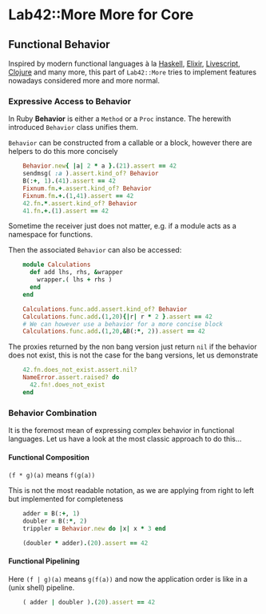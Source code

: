 # Lab42::More More for Core

## Functional Behavior

Inspired by modern functional languages à la [Haskell](http://www.haskell.org/haskellwiki/Haskell), [Elixir](http://elixir-lang.org/), [Livescript](http://livescript.net/), [Clojure](http://clojure.org/) and many more, this part of `Lab42::More` tries to implement features nowadays considered more and more normal.


### Expressive Access to Behavior

In Ruby **Behavior** is either a `Method` or a `Proc` instance. The herewith introduced `Behavior` class unifies them.

`Behavior` can be constructed from a callable or a block, however there are helpers to do this more concisely


```ruby
    Behavior.new{ |a| 2 * a }.(21).assert == 42
    sendmsg( :a ).assert.kind_of? Behavior
    B(:+, 1).(41).assert == 42
    Fixnum.fm.+.assert.kind_of? Behavior
    Fixnum.fm.+.(1,41).assert == 42
    42.fn.*.assert.kind_of? Behavior
    41.fn.+.(1).assert == 42
```

Sometime the receiver just does not matter, e.g. if a module acts as a namespace for
functions.

Then the associated `Behavior` can also be accessed:

```ruby
    module Calculations
      def add lhs, rhs, &wrapper
        wrapper.( lhs + rhs )
      end
    end

    Calculations.func.add.assert.kind_of? Behavior
    Calculations.func.add.(1,20){|r| r * 2 }.assert == 42
    # We can however use a behavior for a more concise block
    Calculations.func.add.(1,20,&B(:*, 2)).assert == 42
```

The proxies returned by the non bang version just return `nil` if the behavior does not exist, this is not the case
for the bang versions, let us demonstrate

```ruby
    42.fn.does_not_exist.assert.nil?
    NameError.assert.raised? do
      42.fn!.does_not_exist
    end
```


### Behavior Combination

It is the foremost mean of expressing complex behavior in functional languages. Let us have a look at the most classic approach to do this...

#### Functional Composition

`(f * g)(a)` means `f(g(a))`

This is not the most readable notation, as we are applying from right to left but implemented for completeness

```ruby
    adder = B(:+, 1)
    doubler = B(:*, 2)
    trippler = Behavior.new do |x| x * 3 end

    (doubler * adder).(20).assert == 42
```

#### Functional Pipelining

Here `(f | g)(a)` means `g(f(a))` and now the application order is like in a (unix shell) pipeline.

```ruby
    ( adder | doubler ).(20).assert == 42
```


